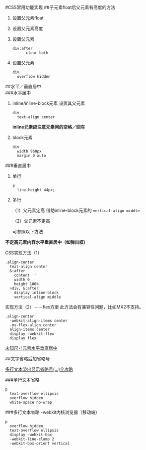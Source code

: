 #CSS常用功能实现
##子元素float后父元素有高度的方法
1. 设置父元素float
2. 设置父元素高度
3. 设置父元素

	```
	div:after
	  	  clear both
	```
4. 设置父元素

	```
	div
  	  overflow hidden
	```
	
##水平／垂直居中	
###水平居中
1. inline/inline-block元素
	设置其父元素
	
	```
	div
  	  text-align center
	```
	**inline元素应注意元素间的空格／回车**
2. block元素

	```
	div
      width 960px
      margin 0 auto
	```
	
###垂直居中
1. 单行

	```
	p
      line-height 44px;
	```
2. 多行

	（1）父元素定高
	借助inline-block元素的 `vertical-align middle`

	（2）父元素不定高
	
	可参照以下方法
	
**不定高元素内容水平垂直居中（如弹出框）**

CSS实现方法（1）

```
.align-center
  text-align center
  &:after
    content ''
    width 0
    height 100%
  >div, &:after
    display inline-block
    vertical-align middle	
```
实现方法（2）－－flex方案
此方法会有兼容性问题，比如MX2不支持。

```
.align-center
  -webkit-align-items center
  -ms-flex-align center
  align-items center
  display -webkit-flex
  display flex
```
[未知尺寸元素水平垂直居中](http://demo.doyoe.com/css/alignment/)

##文字省略后加省略号

[多行文本溢出显示省略号(…)全攻略](http://www.css88.com/archives/5206) 

###单行文本省略
```
p
  text-overflow ellipsis
  overflow hidden
  white-space no-wrap
``` 

###多行文本省略
-webkit内核浏览器（移动端）

```
p
  overflow hidden
  text-overflow ellipsis
  display -webkit-box
  -webkit-line-clamp 2
  -webkit-box-orient vertical
```

